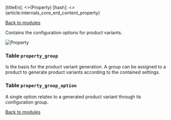 [titleEn]: <>(Property)
[hash]: <>(article:internals_core_erd_content_property)

[Back to modules](./../10-modules.md)

Contains the configuration options for product variants.

![Property](./dist/erd-shopware-core-content-property.png)


### Table `property_group`

Is the basis for the product variant generation. A group can be assigned to a product to generate product variants according to the contained settings.


### Table `property_group_option`

A single option relates to a generated product variant through its configuration group.


[Back to modules](./../10-modules.md)

